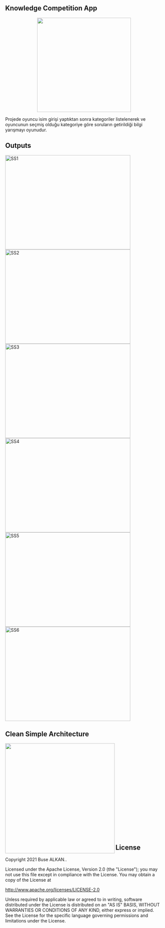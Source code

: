 ## Knowledge Competition App
<p align="center"><img height="300" width="300" src="https://raw.githubusercontent.com/busealkan/KnowledgeCompetitionApp/master/screens/logo.png"/></p>
Projede oyuncu isim girişi yaptıktan sonra kategoriler listelenerek ve oyuncunun seçmiş olduğu kategoriye göre soruların getirildiği bilgi yarışmayı oyunudur.

## Outputs
<p>
  <img height="300" width="400" src="https://raw.githubusercontent.com/busealkan/KnowledgeCompetitionApp/master/screens/E1.png" alt="SS1"/>
  <img height="300" width="400" src="https://raw.githubusercontent.com/busealkan/KnowledgeCompetitionApp/master/screens/E2.png" alt="SS2"/>
  <img height="300" width="400" src="https://raw.githubusercontent.com/busealkan/KnowledgeCompetitionApp/master/screens/E3.png" alt="SS3"/>
  <img height="300" width="400" src="https://raw.githubusercontent.com/busealkan/KnowledgeCompetitionApp/master/screens/E4.png" alt="SS4"/>
  <img height="300" width="400" src="https://raw.githubusercontent.com/busealkan/KnowledgeCompetitionApp/master/screens/E5.png" alt="SS5"/>
  <img height="300" width="400" src="https://raw.githubusercontent.com/busealkan/KnowledgeCompetitionApp/master/screens/E6.png" alt="SS6"/>
</p>


## Clean Simple Architecture
<p><img align="left" width="350px"; src="https://raw.githubusercontent.com/busealkan/KnowledgeCompetitionApp/master/screens/mvc.png"/></p>
<br/><br/><br/><br/><br/><br/><br/><br/><br/><br/><br/><br/><br/><br/><br/><br/><br/>


## License
Copyright 2021 Buse ALKAN..

Licensed under the Apache License, Version 2.0 (the "License");
you may not use this file except in compliance with the License.
You may obtain a copy of the License at

   http://www.apache.org/licenses/LICENSE-2.0

Unless required by applicable law or agreed to in writing, software
distributed under the License is distributed on an "AS IS" BASIS,
WITHOUT WARRANTIES OR CONDITIONS OF ANY KIND, either express or implied.
See the License for the specific language governing permissions and
limitations under the License.

